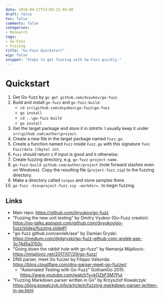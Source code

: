 ```yaml
---
date: 2018-04-27T23:03:22-04:00
draft: false
toc: false
comments: false
categories:
- Research
tags:
- Go-Fuzz
- Fuzzing
title: "Go-Fuzz Quickstart"
wip: false
snippet: "Steps to get fuzzing with Go-Fuzz quickly."
---
```


# Quickstart

1. Get Go-fuzz by `go get github.com/dvyukov/go-fuzz`.
2. Build and install `go-fuzz` and `go-fuzz-build`.
    - `cd src\github.com\dvyukov\go-fuzz\go-fuzz`
    - `go install`
    - `cd ..\go-fuzz-build`
    - `go install`
3. Get the target package and store it in `GOPATH`. I usually keep it under `src\github.com\author\project`.
4. Create a new file in the target package named `Fuzz.go`.
5. Create a function named `Fuzz` inside `Fuzz.go` with this signature `func Fuzz(data []byte) int`.
6. `Fuzz` should return `1` if input is good and `0` otherwise.
7. Create fuzzing directory, e.g. `go-fuzz-project-name`.
8. `go-fuzz-build github.com/author/project` (note forward slashes even on Windows). Copy the resulting file (`project-fuzz.zip`) to the fuzzing directory.
9. Make a directory called `corpus` and store samples there.
10. `go-fuzz -bin=project-fuzz.zip -workdir=.` to begin fuzzing.

## Links

- Main repo: https://github.com/dvyukov/go-fuzz
- "Fuzzing the new unit testing" by Dmitry Vyukov (Go-Fuzz creator): https://go-talks.appspot.com/github.com/dvyukov/go-fuzz/slides/fuzzing.slide#1
- "go-fuzz github.com/arolek/ase" by Damian Gryski: https://medium.com/@dgryski/go-fuzz-github-com-arolek-ase-3c74d5a3150c
- "Going down the rabbit hole with go-fuzz" by Nemanja Mijailovic: https://mijailovic.net/2017/07/29/go-fuzz/
- DNS parser, meet Go fuzzer by Filippo Valsorda: https://blog.cloudflare.com/dns-parser-meet-go-fuzzer/
    - "Automated Testing with Go-Fuzz" GothamGo 2015: https://www.youtube.com/watch?v=kOZbFSM7PuI
- "Fuzzing Markdown parser written in Go" by Krzysztof Kowalczyk: https://blog.kowalczyk.info/article/n/fuzzing-markdown-parser-written-in-go.html

